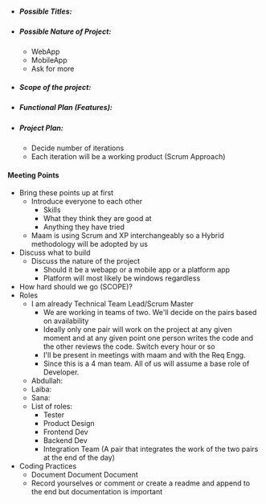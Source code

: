 - ##### Possible Titles:  
- ##### Possible Nature of Project:  
	- WebApp  
	- MobileApp  
	- Ask for more  
- ##### Scope of the project:  
- ##### Functional Plan (Features):
- ##### Project Plan:
	- Decide number of iterations
	- Each iteration will be a working product (Scrum Approach)

#### Meeting Points
- Bring these points up at first
	- Introduce everyone to each other
		- Skills
		- What they think they are good at
		- Anything they have tried
	- Maam is using Scrum and XP interchangeably so a Hybrid methodology will be adopted by us
- Discuss what to build
	- Discuss the nature of the project
		- Should it be a webapp or a mobile app or a platform app
		- Platform will most likely be windows regardless
- How hard should we go (SCOPE)?
- Roles
	- I am already Technical Team Lead/Scrum Master
		- We are working in teams of two. We'll decide on the pairs based on availability
		- Ideally only one pair will work on the project at any given moment and at any given point one person writes the code and the other reviews the code. Switch every hour or so
		- I'll be present in meetings with maam and with the Req Engg.
		- Since this is a 4 man team. All of us will assume a base role of Developer. 
	- Abdullah:
	- Laiba:
	- Sana:
	- List of roles:
		- Tester
		- Product Design
		- Frontend Dev
		- Backend Dev
		- Integration Team (A pair that integrates the work of the two pairs at the end of the day)
- Coding Practices
	- Document Document Document
	- Record yourselves or comment or create a readme and append to the end but documentation is important